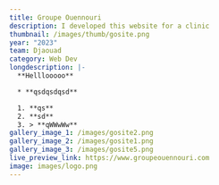 ```yaml
---
title: Groupe Ouennouri
description: I developed this website for a clinic
thumbnail: /images/thumb/gosite.png
year: "2023"
team: Djaouad
category: Web Dev
longdescription: |-
  **Helllooooo**

  * **qsdqsdqsd**

  1. **qs**
  2. **sd**
  3. > **qWWwWw**
gallery_image_1: /images/gosite2.png
gallery_image_2: /images/gosite1.png
gallery_image_3: /images/gosite5.png
live_preview_link: https://www.groupeouennouri.com
image: images/logo.png
---
```

